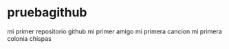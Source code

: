 pruebagithub
============

mi primer repositorio github mi primer amigo mi primera cancion mi primera colonia chispas
